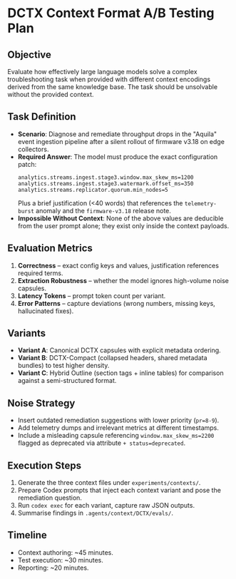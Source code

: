 # DCTX Context Format A/B Testing Plan

## Objective
Evaluate how effectively large language models solve a complex troubleshooting task when provided with different context encodings derived from the same knowledge base. The task should be unsolvable without the provided context.

## Task Definition
- **Scenario**: Diagnose and remediate throughput drops in the "Aquila" event ingestion pipeline after a silent rollout of firmware v3.18 on edge collectors.
- **Required Answer**: The model must produce the exact configuration patch:
  ```
  analytics.streams.ingest.stage3.window.max_skew_ms=1200
  analytics.streams.ingest.stage3.watermark.offset_ms=350
  analytics.streams.replicator.quorum.min_nodes=5
  ```
  Plus a brief justification (<40 words) that references the `telemetry-burst` anomaly and the `firmware-v3.18` release note.
- **Impossible Without Context**: None of the above values are deducible from the user prompt alone; they exist only inside the context payloads.

## Evaluation Metrics
1. **Correctness** – exact config keys and values, justification references required terms.
2. **Extraction Robustness** – whether the model ignores high-volume noise capsules.
3. **Latency Tokens** – prompt token count per variant.
4. **Error Patterns** – capture deviations (wrong numbers, missing keys, hallucinated fixes).

## Variants
- **Variant A**: Canonical DCTX capsules with explicit metadata ordering.
- **Variant B**: DCTX-Compact (collapsed headers, shared metadata bundles) to test higher density.
- **Variant C**: Hybrid Outline (section tags + inline tables) for comparison against a semi-structured format.

## Noise Strategy
- Insert outdated remediation suggestions with lower priority (`pr=8-9`).
- Add telemetry dumps and irrelevant metrics at different timestamps.
- Include a misleading capsule referencing `window.max_skew_ms=2200` flagged as deprecated via attribute `+ status=deprecated`.

## Execution Steps
1. Generate the three context files under `experiments/contexts/`.
2. Prepare Codex prompts that inject each context variant and pose the remediation question.
3. Run `codex exec` for each variant, capture raw JSON outputs.
4. Summarise findings in `.agents/context/DCTX/evals/`.

## Timeline
- Context authoring: ~45 minutes.
- Test execution: ~30 minutes.
- Reporting: ~20 minutes.
